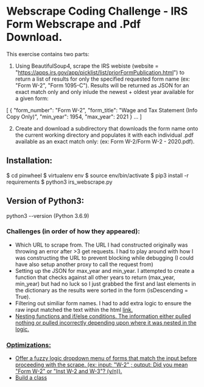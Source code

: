 # Webscrape Coding Challenge - IRS Form Webscrape and .Pdf Download.

This exercise contains two parts:

1. Using BeautifulSoup4, scrape the IRS webiste (website = "https://apps.irs.gov/app/picklist/list/priorFormPublication.html") to return a list of results for only the specified requested form name (ex: "Form W-2", "Form 1095-C"). Results will be returned as JSON for an exact match only and only inlude the newest + oldest year available for a given form:


[
{
"form_number": "Form W-2",
"form_title": "Wage and Tax Statement (Info Copy Only)",
"min_year": 1954,
"max_year": 2021
}
...
]


2. Create and download a subdirectory that downloads the form name onto the current working directory and populates it with each individual .pdf available as an exact match only: (ex: Form W-2/Form W-2 - 2020.pdf).

## Installation:

$ cd pinwheel
$ virtualenv env
$ source env/bin/activate 
$ pip3 install -r requirements
$ python3 irs_webscrape.py


## Version of Python3: 

python3 --version (Python 3.6.9)

### Challenges (in order of how they appeared):

* Which URL to scrape from. The URL I had constructed originally was throwing an error after >3 get requests. I had to play around with how I was constructing the URL to prevent blocking while debugging (I could have also setup another proxy to call the request from)
* Setting up the JSON for max_year and min_year. I attempted to create a function that checks against all other years to return (max_year, min_year) but had no luck so I just grabbed the first and last elements in the dictionary as the results were sorted in the form (isDescending = True).
* Filtering out similiar form names. I had to add extra logic to ensure the raw input matched the text within the html <a href> link.
* Nesting functions and if/else conditions. The information either pulled nothing or pulled incorrectly depending upon where it was nested in the logic.



### Optimizations:

* Offer a fuzzy logic dropdown menu of forms that match the input before proceeding with the scrape. (ex: input: "W-2" ; output: Did you mean "Form W-2" or "Inst W-2 and W-3"? (y/n)). 
* Build a class 

